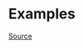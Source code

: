 


# Examples


[Source](http://www.rubydoc.info/gems/rubocop/RuboCop/Cop/Layout/SpaceBeforeSemicolon)